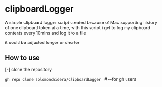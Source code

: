 # clipboardLogger
A simple clipboard logger script created because of Mac supporting history of one clipboard token at a time, with this script i get to log my clipboard contents every 10mins and log it to a file

it could be adjusted longer or shorter

## How to use
[-] clone the repository

```gh repo clone solomonchidera/clipboardLogger ``` # --for gh users
